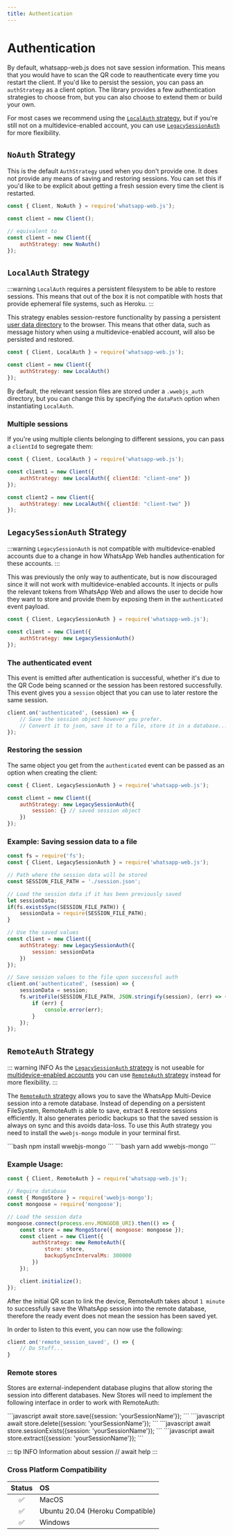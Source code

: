 ```yaml
---
title: Authentication
---
```


# Authentication

By default, whatsapp-web.js does not save session information. This means that you would have to scan the QR code to reauthenticate every time you restart the client. If you'd like to persist the session, you can pass an `authStrategy` as a client option. The library provides a few authentication strategies to choose from, but you can also choose to extend them or build your own.

For most cases we recommend using the [`LocalAuth` strategy](#localauth-strategy), but if you're still not on a multidevice-enabled account, you can use [`LegacySessionAuth`](#legacysessionauth-strategy) for more flexibility.

## `NoAuth` Strategy

This is the default `AuthStrategy` used when you don't provide one. It does not provide any means of saving and restoring sessions. You can set this if you'd like to be explicit about getting a fresh session every time the client is restarted. 

```js
const { Client, NoAuth } = require('whatsapp-web.js');

const client = new Client();

// equivalent to
const client = new Client({
    authStrategy: new NoAuth()
});
```

## `LocalAuth` Strategy

:::warning
`LocalAuth` requires a persistent filesystem to be able to restore sessions. This means that out of the box it is not compatible with hosts that provide ephemeral file systems, such as Heroku.
:::

This strategy enables session-restore functionality by passing a persistent [user data directory](https://chromium.googlesource.com/chromium/src/+/master/docs/user_data_dir.md) to the browser. This means that other data, such as message history when using a multidevice-enabled account, will also be persisted and restored. 

```js
const { Client, LocalAuth } = require('whatsapp-web.js');

const client = new Client({
    authStrategy: new LocalAuth()
});
```

By default, the relevant session files are stored under a `.wwebjs_auth` directory, but you can change this by specifying the `dataPath` option when instantiating `LocalAuth`.

### Multiple sessions
If you're using multiple clients belonging to different sessions, you can pass a `clientId` to segregate them:

```js
const { Client, LocalAuth } = require('whatsapp-web.js');

const client1 = new Client({
    authStrategy: new LocalAuth({ clientId: "client-one" })
});

const client2 = new Client({
    authStrategy: new LocalAuth({ clientId: "client-two" })
});
```

## `LegacySessionAuth` Strategy

:::warning
`LegacySessionAuth` is not compatible with multidevice-enabled accounts due to a change in how WhatsApp Web handles authentication for these accounts.
:::

This was previously the only way to authenticate, but is now discouraged since it will not work with multidevice-enabled accounts. It injects or pulls the relevant tokens from WhatsApp Web and allows the user to decide how they want to store and provide them by exposing them in the `authenticated` event payload.

```js
const { Client, LegacySessionAuth } = require('whatsapp-web.js');

const client = new Client({
    authStrategy: new LegacySessionAuth()
});
```

### The authenticated event

This event is emitted after authentication is successful, whether it's due to the QR Code being scanned or the session has been restored successfully. This event gives you a `session` object that you can use to later restore the same session.

```javascript
client.on('authenticated', (session) => {    
    // Save the session object however you prefer.
    // Convert it to json, save it to a file, store it in a database...
});
```

### Restoring the session

The same object you get from the `authenticated` event can be passed as an option when creating the client:

```javascript
const { Client, LegacySessionAuth } = require('whatsapp-web.js');

const client = new Client({
    authStrategy: new LegacySessionAuth({
        session: {} // saved session object
    })
});
```

### Example: Saving session data to a file

```javascript
const fs = require('fs');
const { Client, LegacySessionAuth } = require('whatsapp-web.js');

// Path where the session data will be stored
const SESSION_FILE_PATH = './session.json';

// Load the session data if it has been previously saved
let sessionData;
if(fs.existsSync(SESSION_FILE_PATH)) {
    sessionData = require(SESSION_FILE_PATH);
}

// Use the saved values
const client = new Client({
    authStrategy: new LegacySessionAuth({
        session: sessionData
    })
});

// Save session values to the file upon successful auth
client.on('authenticated', (session) => {
    sessionData = session;
    fs.writeFile(SESSION_FILE_PATH, JSON.stringify(session), (err) => {
        if (err) {
            console.error(err);
        }
    });
});
```

## `RemoteAuth` Strategy

::: warning INFO
As the [`LegacySessionAuth` strategy]() is not useable for [multidevice-enabled accounts]()  you can use [`RemoteAuth` strategy]() instead for more flexibility. 
::: 

The [`RemoteAuth` strategy]() allows you to save the WhatsApp Multi-Device session into a remote database. Instead of depending on a persistent FileSystem, RemoteAuth is able to save, extract & restore sessions efficiently. It also generates periodic backups so that the saved session is always on sync and this avoids data-loss. To use this Auth strategy you need to install the `wwebjs-mongo` module in your terminal first.

<code-group>
<code-block title="npm" active>
```bash
npm install wwebjs-mongo
```
</code-block>

<code-block title="yarn">
```bash
yarn add wwebjs-mongo
```
</code-block>
</code-group>

### Example Usage:

```javascript
const { Client, RemoteAuth } = require('whatsapp-web.js');

// Require database
const { MongoStore } = require('wwebjs-mongo');
const mongoose = require('mongoose');

// Load the session data
mongoose.connect(process.env.MONGODB_URI).then(() => {
    const store = new MongoStore({ mongoose: mongoose });
    const client = new Client({
        authStrategy: new RemoteAuth({
            store: store,
            backupSyncIntervalMs: 300000
        })
    });

    client.initialize();
});
```
After the initial QR scan to link the device, RemoteAuth takes about `1 minute` to successfully save the WhatsApp session into the remote database, therefore the ready event does not mean the session has been saved yet.

In order to listen to this event, you can now use the following:

```javascript
client.on('remote_session_saved', () => {
    // Do Stuff...
}
```

### Remote stores
Stores are external-independent database plugins that allow storing the session into different databases. New Stores will need to implement the following interface in order to work with RemoteAuth:

<code-group>
<code-block title="save" active>
```javascript
await store.save({session: 'yourSessionName'});
```
</code-block>

<code-block title="delete">
```javascript
await store.delete({session: 'yourSessionName'});
```
</code-block>

<code-block title="sessionExists">
```javascript
await store.sessionExists({session: 'yourSessionName'});
```
</code-block>

<code-block title="extract">
```javascript
await store.extract({session: 'yourSessionName'});
```
</code-block>
</code-group>

::: tip INFO
Information about session // await help
:::

### Cross Platform Compatibility

| Status    | OS                               |
| :-------: |:---------------------------------|
| ✅        | MacOS                            |
| ✅        | Ubuntu 20.04 (Heroku Compatible) |
| ✅        | Windows                          |
